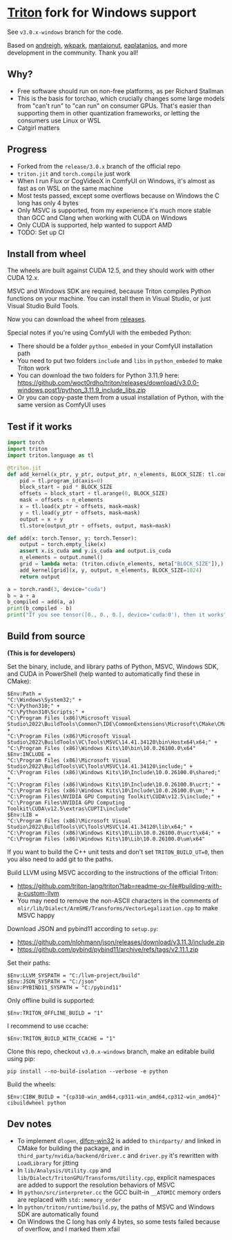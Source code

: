 # [Triton](https://github.com/triton-lang/triton) fork for Windows support

See `v3.0.x-windows` branch for the code.

Based on [andreigh](https://github.com/andreigh/triton/tree/windows), [wkpark](https://github.com/wkpark/triton/tree/windows-fix), [mantaionut](https://github.com/mantaionut/triton/tree/windows_support), [eaplatanios](https://github.com/eaplatanios/triton/tree/windows-fix), and more development in the community. Thank you all!

## Why?

* Free software should run on non-free platforms, as per Richard Stallman
* This is the basis for torchao, which crucially changes some large models from "can't run" to "can run" on consumer GPUs. That's easier than supporting them in other quantization frameworks, or letting the consumers use Linux or WSL
* Catgirl matters

## Progress

* Forked from the `release/3.0.x` branch of the official repo
* `triton.jit` and `torch.compile` just work
* When I run Flux or CogVideoX in ComfyUI on Windows, it's almost as fast as on WSL on the same machine
* Most tests passed, except some overflows because on Windows the C long has only 4 bytes
* Only MSVC is supported, from my experience it's much more stable than GCC and Clang when working with CUDA on Windows
* Only CUDA is supported, help wanted to support AMD
* TODO: Set up CI

## Install from wheel

The wheels are built against CUDA 12.5, and they should work with other CUDA 12.x.

MSVC and Windows SDK are required, because Triton compiles Python functions on your machine. You can install them in Visual Studio, or just Visual Studio Build Tools.

Now you can download the wheel from [releases](https://github.com/woct0rdho/triton/releases).

Special notes if you're using ComfyUI with the embeded Python:
* There should be a folder `python_embeded` in your ComfyUI installation path
* You need to put two folders `include` and `libs` in `python_embeded` to make Triton work
* You can download the two folders for Python 3.11.9 here: https://github.com/woct0rdho/triton/releases/download/v3.0.0-windows.post1/python_3.11.9_include_libs.zip
* Or you can copy-paste them from a usual installation of Python, with the same version as ComfyUI uses

## Test if it works

```python
import torch
import triton
import triton.language as tl

@triton.jit
def add_kernel(x_ptr, y_ptr, output_ptr, n_elements, BLOCK_SIZE: tl.constexpr):
    pid = tl.program_id(axis=0)
    block_start = pid * BLOCK_SIZE
    offsets = block_start + tl.arange(0, BLOCK_SIZE)
    mask = offsets < n_elements
    x = tl.load(x_ptr + offsets, mask=mask)
    y = tl.load(y_ptr + offsets, mask=mask)
    output = x + y
    tl.store(output_ptr + offsets, output, mask=mask)

def add(x: torch.Tensor, y: torch.Tensor):
    output = torch.empty_like(x)
    assert x.is_cuda and y.is_cuda and output.is_cuda
    n_elements = output.numel()
    grid = lambda meta: (triton.cdiv(n_elements, meta["BLOCK_SIZE"]),)
    add_kernel[grid](x, y, output, n_elements, BLOCK_SIZE=1024)
    return output

a = torch.rand(3, device="cuda")
b = a + a
b_compiled = add(a, a)
print(b_compiled - b)
print("If you see tensor([0., 0., 0.], device='cuda:0'), then it works")
```

## Build from source

**(This is for developers)**

Set the binary, include, and library paths of Python, MSVC, Windows SDK, and CUDA in PowerShell (help wanted to automatically find these in CMake):
```pwsh
$Env:Path =
"C:\Windows\System32;" +
"C:\Python310;" +
"C:\Python310\Scripts;" +
"C:\Program Files (x86)\Microsoft Visual Studio\2022\BuildTools\Common7\IDE\CommonExtensions\Microsoft\CMake\CMake\bin;" +
"C:\Program Files (x86)\Microsoft Visual Studio\2022\BuildTools\VC\Tools\MSVC\14.41.34120\bin\Hostx64\x64;" +
"C:\Program Files (x86)\Windows Kits\10\bin\10.0.26100.0\x64"
$Env:INCLUDE =
"C:\Program Files (x86)\Microsoft Visual Studio\2022\BuildTools\VC\Tools\MSVC\14.41.34120\include;" +
"C:\Program Files (x86)\Windows Kits\10\Include\10.0.26100.0\shared;" +
"C:\Program Files (x86)\Windows Kits\10\Include\10.0.26100.0\ucrt;" +
"C:\Program Files (x86)\Windows Kits\10\Include\10.0.26100.0\um;" +
"C:\Program Files\NVIDIA GPU Computing Toolkit\CUDA\v12.5\include;" +
"C:\Program Files\NVIDIA GPU Computing Toolkit\CUDA\v12.5\extras\CUPTI\include"
$Env:LIB =
"C:\Program Files (x86)\Microsoft Visual Studio\2022\BuildTools\VC\Tools\MSVC\14.41.34120\lib\x64;" +
"C:\Program Files (x86)\Windows Kits\10\Lib\10.0.26100.0\ucrt\x64;" +
"C:\Program Files (x86)\Windows Kits\10\Lib\10.0.26100.0\um\x64"
```

If you want to build the C++ unit tests and don't set `TRITON_BUILD_UT=0`, then you also need to add git to the paths.

Build LLVM using MSVC according to the instructions of the official Triton:
* https://github.com/triton-lang/triton?tab=readme-ov-file#building-with-a-custom-llvm
* You may need to remove the non-ASCII characters in the comments of `mlir/lib/Dialect/ArmSME/Transforms/VectorLegalization.cpp` to make MSVC happy

Download JSON and pybind11 according to `setup.py`:
* https://github.com/nlohmann/json/releases/download/v3.11.3/include.zip
* https://github.com/pybind/pybind11/archive/refs/tags/v2.11.1.zip

Set their paths:
```pwsh
$Env:LLVM_SYSPATH = "C:/llvm-project/build"
$Env:JSON_SYSPATH = "C:/json"
$Env:PYBIND11_SYSPATH = "C:/pybind11"
```

Only offline build is supported:
```pwsh
$Env:TRITON_OFFLINE_BUILD = "1"
```

I recommend to use ccache:
```pwsh
$Env:TRITON_BUILD_WITH_CCACHE = "1"
```

Clone this repo, checkout `v3.0.x-windows` branch, make an editable build using pip:
```pwsh
pip install --no-build-isolation --verbose -e python
```

Build the wheels:
```pwsh
$Env:CIBW_BUILD = "{cp310-win_amd64,cp311-win_amd64,cp312-win_amd64}"
cibuildwheel python
```

## Dev notes

* To implement `dlopen`, [dlfcn-win32](https://github.com/dlfcn-win32/dlfcn-win32) is added to `thirdparty/` and linked in CMake for building the package, and in `third_party/nvidia/backend/driver.c` and `driver.py` it's rewritten with `LoadLibrary` for jitting
* In `lib/Analysis/Utility.cpp` and `lib/Dialect/TritonGPU/Transforms/Utility.cpp`, explicit namespaces are added to support the resolution behaviors of MSVC
* In `python/src/interpreter.cc` the GCC built-in `__ATOMIC` memory orders are replaced with `std::memory_order`
* In `python/triton/runtime/build.py`, the paths of MSVC and Windows SDK are automatically found
* On Windows the C long has only 4 bytes, so some tests failed because of overflow, and I marked them xfail
